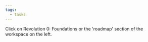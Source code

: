 ```yaml
---
tags:
  - tasks
---
```

Click on Revolution 0: Foundations or the 'roadmap' section of the workspace on the left.
